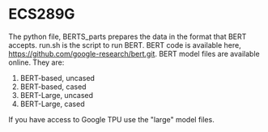 # ECS289G
The python file, BERTS_parts prepares the data in the format that BERT accepts.
run.sh is the script to run BERT.
BERT code is available here, https://github.com/google-research/bert.git.
BERT model files are available online. They are:
1. BERT-based, uncased
2. BERT-based, cased
3. BERT-Large, uncased
4. BERT-Large, cased

If you have access to Google TPU use the "large" model files.
